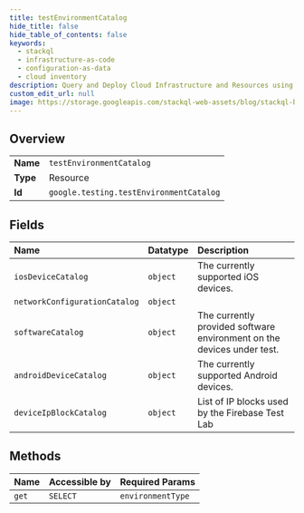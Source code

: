 ```yaml
---
title: testEnvironmentCatalog
hide_title: false
hide_table_of_contents: false
keywords:
  - stackql
  - infrastructure-as-code
  - configuration-as-data
  - cloud inventory
description: Query and Deploy Cloud Infrastructure and Resources using SQL
custom_edit_url: null
image: https://storage.googleapis.com/stackql-web-assets/blog/stackql-blog-post-featured-image.png
---
```

  
    

## Overview
<table><tbody>
<tr><td><b>Name</b></td><td><code>testEnvironmentCatalog</code></td></tr>
<tr><td><b>Type</b></td><td>Resource</td></tr>
<tr><td><b>Id</b></td><td><code>google.testing.testEnvironmentCatalog</code></td></tr>
</tbody></table>

## Fields
| Name | Datatype | Description |
|:-----|:---------|:------------|
| `iosDeviceCatalog` | `object` | The currently supported iOS devices. |
| `networkConfigurationCatalog` | `object` |  |
| `softwareCatalog` | `object` | The currently provided software environment on the devices under test. |
| `androidDeviceCatalog` | `object` | The currently supported Android devices. |
| `deviceIpBlockCatalog` | `object` | List of IP blocks used by the Firebase Test Lab |
## Methods
| Name | Accessible by | Required Params |
|:-----|:--------------|:----------------|
| `get` | `SELECT` | `environmentType` |
